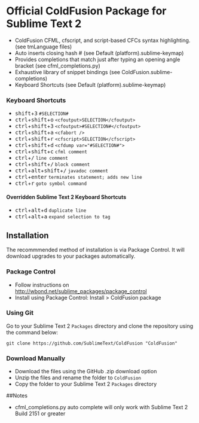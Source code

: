 # Official ColdFusion Package for Sublime Text 2

* ColdFusion CFML, cfscript, and script-based CFCs syntax highlighting. (see tmLanguage files)
* Auto inserts closing hash # (see Default (platform).sublime-keymap)
* Provides completions that match just after typing an opening angle bracket (see cfml_completions.py)
* Exhaustive library of snippet bindings (see ColdFusion.sublime-completions)
* Keyboard Shortcuts (see Default (platform).sublime-keymap)

### Keyboard Shortcuts

* <kbd>shift</kbd>+<kbd>3</kbd> `#SELECTION#`
* <kbd>ctrl</kbd>+<kbd>shift</kbd>+<kbd>o</kbd> `<cfoutput>SELECTION</cfoutput>`
* <kbd>ctrl</kbd>+<kbd>shift</kbd>+<kbd>3</kbd> `<cfoutput>#SELECTION#</cfoutput>`
* <kbd>ctrl</kbd>+<kbd>shift</kbd>+<kbd>a</kbd> `<cfabort />`
* <kbd>ctrl</kbd>+<kbd>shift</kbd>+<kbd>r</kbd> `<cfscript>SELECTION</cfscript>`
* <kbd>ctrl</kbd>+<kbd>shift</kbd>+<kbd>d</kbd> `<cfdump var="#SELECTION#">`
* <kbd>ctrl</kbd>+<kbd>shift</kbd>+<kbd>c</kbd> `cfml comment`
* <kbd>ctrl</kbd>+<kbd>/</kbd> `line comment`
* <kbd>ctrl</kbd>+<kbd>shift</kbd>+<kbd>/</kbd> `block comment`
* <kbd>ctrl</kbd>+<kbd>alt</kbd>+<kbd>shift</kbd>+<kbd>/</kbd> `javadoc comment`
* <kbd>ctrl</kbd>+<kbd>enter</kbd> `terminates statement; adds new line`
* <kbd>ctrl</kbd>+<kbd>r</kbd> `goto symbol command`

#### Overridden Sublime Text 2 Keyboard Shortcuts
* <kbd>ctrl</kbd>+<kbd>alt</kbd>+<kbd>d</kbd> `duplicate line`
* <kbd>ctrl</kbd>+<kbd>alt</kbd>+<kbd>a</kbd> `expand selection to tag`

## Installation

The recommmended method of installation is via Package Control. It will download upgrades to your packages automatically.

### Package Control

* Follow instructions on http://wbond.net/sublime_packages/package_control
* Install using Package Control: Install > ColdFusion package

### Using Git

Go to your Sublime Text 2 `Packages` directory and clone the repository using the command below:

    git clone https://github.com/SublimeText/ColdFusion "ColdFusion"

### Download Manually

* Download the files using the GitHub .zip download option
* Unzip the files and rename the folder to `ColdFusion`
* Copy the folder to your Sublime Text 2 `Packages` directory

##Notes
* cfml_completions.py auto complete will only work with Sublime Text 2 Build 2151 or greater
